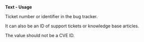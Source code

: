 **Text - Usage**

Ticket number or identifier in the bug tracker.

It can also be an ID of support tickets or knowledge base articles.

The value should not be a CVE ID.
